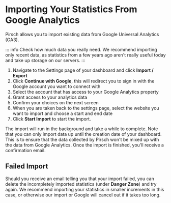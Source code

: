 # Importing Your Statistics From Google Analytics

Pirsch allows you to import existing data from Google Universal Analytics (GA3).

::: info
Check how much data you really need. We recommend importing only recent data, as statistics from a few years ago aren't really useful today and take up storage on our servers.
:::

1. Navigate to the Settings page of your dashboard and click **Import / Export**
2. Click **Continue with Google**, this will redirect you to sign in with the Google account you want to connect with
3. Select the account that has access to your Google Analytics property
4. Grant access to your analytics data
5. Confirm your choices on the next screen
6. When you are taken back to the settings page, select the website you want to import and choose a start and end date
7. Click **Start Import** to start the import.

The import will run in the background and take a while to complete. Note that you can only import data up until the creation date of your dashboard. This is to ensure that the data collected by Pirsch won't be mixed up with the data from Google Analytics. Once the import is finished, you'll receive a confirmation email.

## Failed Import

Should you receive an email telling you that your import failed, you can delete the incompletely imported statistics (under **Danger Zone**) and try again. We recommend importing your statistics in smaller increments in this case, or otherwise our import or Google will cancel out if it takes too long.
